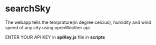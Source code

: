 # searchSky

The webapp tells the temprature(in degree celcius), humidity and wind speed of any city using openWeather api.

ENTER YOUR API KEY in **apiKey.js** file in **scripts** 
